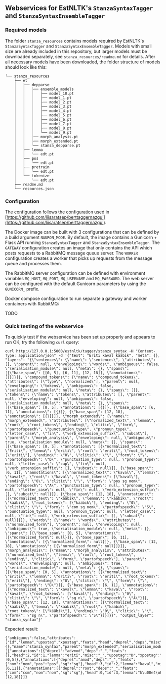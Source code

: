 
## Webservices for EstNLTK's `StanzaSyntaxTagger` and `StanzaSyntaxEnsembleTagger`

### Required models

The folder `stanza_resources` contains models required by EstNLTK's `StanzaSyntaxTagger` and `StanzaSyntaxEnsembleTagger`. Models with small size are already included in this repository, but larger models must be downloaded separately, see `stanza_resources/readme.md` for details. After all necessary models have been downloaded, the folder structure of models should look like this:


	└── stanza_resources
	    ├── et
	    │   ├── depparse
	    │   │   ├── ensemble_models
	    │   │   │   ├── model_10.pt
	    │   │   │   ├── model_1.pt
	    │   │   │   ├── model_2.pt
	    │   │   │   ├── model_3.pt
	    │   │   │   ├── model_4.pt
	    │   │   │   ├── model_5.pt
	    │   │   │   ├── model_6.pt
	    │   │   │   ├── model_7.pt
	    │   │   │   ├── model_8.pt
	    │   │   │   └── model_9.pt
	    │   │   ├── morph_analysis.pt
	    │   │   ├── morph_extended.pt
	    │   │   └── stanza_depparse.pt
	    │   ├── lemma
	    │   │   └── edt.pt
	    │   ├── pos
	    │   │   └── edt.pt
	    │   ├── pretrain
	    │   │   └── edt.pt
	    │   └── tokenize
	    │       └── edt.pt
	    ├── readme.md
	    └── resources.json


### Configuration

The configuration follows the configuration used in [https://github.com/liisaratsep/berttaggernazgul](https://github.com/liisaratsep/berttaggernazgul). 

The Docker image can be built with 3 configurations that can be defined by a build argument `NAURON_MODE`. By default, the image contains a Gunicorn + Flask API running `StanzaSyntaxTagger` and `StanzaSyntaxEnsembleTagger`. The `GATEWAY` configuration creates an image that only contains the API which posts requests to a RabbitMQ message queue server. The `WORKER` configuration creates a worker that picks up requests from the message queue and processes them.

The RabbitMQ server configuration can be defined with environment variables `MQ_HOST`, `MQ_PORT`, `MQ_USERNAME` and
 `MQ_PASSWORD`. The web server can be configured with the default Gunicorn parameters by using the `GUNICORN_` prefix.

Docker compose configuration to run separate a gateway and worker containers with RabbitMQ: 

TODO


### Quick testing of the webservice

To quickly test if the webservice has been set up properly and appears to run OK, try the following `curl` query:

	curl http://127.0.0.1:5000/estnltk/tagger/stanza_syntax -H "Content-Type: application/json" -d '{"text": "Eriti kaval kääbik", "meta": {}, "layers": "{\"sentences\": {\"name\": \"sentences\", \"attributes\": [], \"parent\": null, \"enveloping\": \"words\", \"ambiguous\": false, \"serialisation_module\": null, \"meta\": {}, \"spans\": [{\"base_span\": [[0, 5], [6, 11], [12, 18]], \"annotations\": [{}]}]}, \"compound_tokens\": {\"name\": \"compound_tokens\", \"attributes\": [\"type\", \"normalized\"], \"parent\": null, \"enveloping\": \"tokens\", \"ambiguous\": false, \"serialisation_module\": null, \"meta\": {}, \"spans\": []}, \"tokens\": {\"name\": \"tokens\", \"attributes\": [], \"parent\": null, \"enveloping\": null, \"ambiguous\": false, \"serialisation_module\": null, \"meta\": {}, \"spans\": [{\"base_span\": [0, 5], \"annotations\": [{}]}, {\"base_span\": [6, 11], \"annotations\": [{}]}, {\"base_span\": [12, 18], \"annotations\": [{}]}]}, \"morph_extended\": {\"name\": \"morph_extended\", \"attributes\": [\"normalized_text\", \"lemma\", \"root\", \"root_tokens\", \"ending\", \"clitic\", \"form\", \"partofspeech\", \"punctuation_type\", \"pronoun_type\", \"letter_case\", \"fin\", \"verb_extension_suffix\", \"subcat\"], \"parent\": \"morph_analysis\", \"enveloping\": null, \"ambiguous\": true, \"serialisation_module\": null, \"meta\": {}, \"spans\": [{\"base_span\": [0, 5], \"annotations\": [{\"normalized_text\": \"Eriti\", \"lemma\": \"eriti\", \"root\": \"eriti\", \"root_tokens\": [\"eriti\"], \"ending\": \"0\", \"clitic\": \"\", \"form\": \"\", \"partofspeech\": \"D\", \"punctuation_type\": null, \"pronoun_type\": null, \"letter_case\": \"cap\", \"fin\": null, \"verb_extension_suffix\": [], \"subcat\": null}]}, {\"base_span\": [6, 11], \"annotations\": [{\"normalized_text\": \"kaval\", \"lemma\": \"kaval\", \"root\": \"kaval\", \"root_tokens\": [\"kaval\"], \"ending\": \"0\", \"clitic\": \"\", \"form\": \"pos sg nom\", \"partofspeech\": \"A\", \"punctuation_type\": null, \"pronoun_type\": null, \"letter_case\": null, \"fin\": null, \"verb_extension_suffix\": [], \"subcat\": null}]}, {\"base_span\": [12, 18], \"annotations\": [{\"normalized_text\": \"kääbik\", \"lemma\": \"kääbik\", \"root\": \"kääbik\", \"root_tokens\": [\"kääbik\"], \"ending\": \"0\", \"clitic\": \"\", \"form\": \"com sg nom\", \"partofspeech\": \"S\", \"punctuation_type\": null, \"pronoun_type\": null, \"letter_case\": null, \"fin\": null, \"verb_extension_suffix\": [], \"subcat\": null}]}]}, \"words\": {\"name\": \"words\", \"attributes\": [\"normalized_form\"], \"parent\": null, \"enveloping\": null, \"ambiguous\": true, \"serialisation_module\": null, \"meta\": {}, \"spans\": [{\"base_span\": [0, 5], \"annotations\": [{\"normalized_form\": null}]}, {\"base_span\": [6, 11], \"annotations\": [{\"normalized_form\": null}]}, {\"base_span\": [12, 18], \"annotations\": [{\"normalized_form\": null}]}]}, \"morph_analysis\": {\"name\": \"morph_analysis\", \"attributes\": [\"normalized_text\", \"lemma\", \"root\", \"root_tokens\", \"ending\", \"clitic\", \"form\", \"partofspeech\"], \"parent\": \"words\", \"enveloping\": null, \"ambiguous\": true, \"serialisation_module\": null, \"meta\": {}, \"spans\": [{\"base_span\": [0, 5], \"annotations\": [{\"normalized_text\": \"Eriti\", \"lemma\": \"eriti\", \"root\": \"eriti\", \"root_tokens\": [\"eriti\"], \"ending\": \"0\", \"clitic\": \"\", \"form\": \"\", \"partofspeech\": \"D\"}]}, {\"base_span\": [6, 11], \"annotations\": [{\"normalized_text\": \"kaval\", \"lemma\": \"kaval\", \"root\": \"kaval\", \"root_tokens\": [\"kaval\"], \"ending\": \"0\", \"clitic\": \"\", \"form\": \"sg n\", \"partofspeech\": \"A\"}]}, {\"base_span\": [12, 18], \"annotations\": [{\"normalized_text\": \"kääbik\", \"lemma\": \"kääbik\", \"root\": \"kääbik\", \"root_tokens\": [\"kääbik\"], \"ending\": \"0\", \"clitic\": \"\", \"form\": \"sg n\", \"partofspeech\": \"S\"}]}]}}", "output_layer": "stanza_syntax"}'

Expected result:

    {"ambiguous":false,"attributes":["id","lemma","upostag","xpostag","feats","head","deprel","deps","misc"],"enveloping":null,"meta":{},"name":"stanza_syntax","parent":"morph_extended","serialisation_module":null,"spans":[{"annotations":[{"deprel":"advmod","deps":"_","feats":{},"head":2,"id":1,"lemma":"eriti","misc":"_","upostag":"D","xpostag":"D"}],"base_span":[0,5]},{"annotations":[{"deprel":"amod","deps":"_","feats":{"nom":"nom","pos":"pos","sg":"sg"},"head":3,"id":2,"lemma":"kaval","misc":"_","upostag":"A","xpostag":"A"}],"base_span":[6,11]},{"annotations":[{"deprel":"root","deps":"_","feats":{"com":"com","nom":"nom","sg":"sg"},"head":0,"id":3,"lemma":"k\u00e4\u00e4bik","misc":"_","upostag":"S","xpostag":"S"}],"base_span":[12,18]}]}

